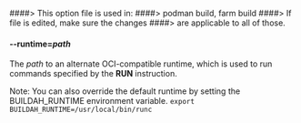 ####> This option file is used in:
####>   podman build, farm build
####> If file is edited, make sure the changes
####> are applicable to all of those.
#### **--runtime**=*path*

The *path* to an alternate OCI-compatible runtime, which is used to run
commands specified by the **RUN** instruction.

Note: You can also override the default runtime by setting the BUILDAH\_RUNTIME environment variable.  `export BUILDAH_RUNTIME=/usr/local/bin/runc`
